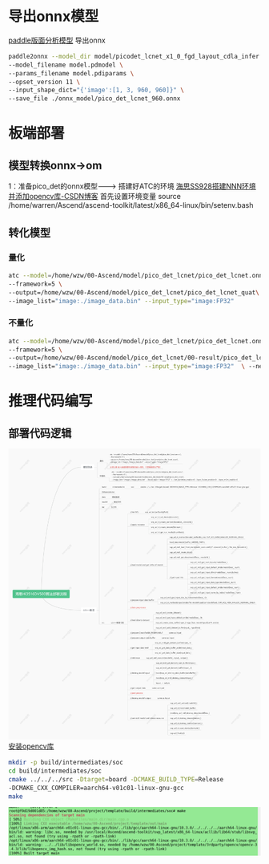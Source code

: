 # 导出onnx模型
[paddle版面分析模型](https://github.com/PaddlePaddle/PaddleOCR/blob/release/2.7/ppstructure/layout/README_ch.md)
导出onnx
```bash
paddle2onnx --model_dir model/picodet_lcnet_x1_0_fgd_layout_cdla_infer \
--model_filename model.pdmodel \
--params_filename model.pdiparams \
--opset_version 11 \
--input_shape_dict="{'image':[1, 3, 960, 960]}" \
--save_file ./onnx_model/pico_det_lcnet_960.onnx
```
# 板端部署
## 模型转换onnx->om
1：准备pico_det的onnx模型--->
搭建好ATC的环境
[海思SS928搭建NNN环境并添加opencv库-CSDN博客](https://blog.csdn.net/warren103098/article/details/132838311?csdn_share_tail={)
首先设置环境变量
source /home/warren/Ascend/ascend-toolkit/latest/x86_64-linux/bin/setenv.bash
## 转化模型
### 量化
```bash
atc --model=/home/wzw/00-Ascend/model/pico_det_lcnet/pico_det_lcnet.onnx \
--framework=5 \
--output=/home/wzw/00-Ascend/model/pico_det_lcnet/pico_det_lcnet_quat\
--image_list="image:./image_data.bin" --input_type="image:FP32"
```
### 不量化
```bash
atc --model=/home/wzw/00-Ascend/model/pico_det_lcnet/pico_det_lcnet.onnx \
--framework=5 \
--output=/home/wzw/00-Ascend/model/pico_det_lcnet/00-result/pico_det_lcnet \
--image_list="image:./image_data.bin" --input_type="image:FP32"  \ --net_optimize_enable=0 --layer_fusion_enable=0  --layer_m2m_enable=0
```
# 推理代码编写
## 部署代码逻辑
![大致流程](../../images/Hisi/DV500/11.png)
[安装opencv库](https://blog.csdn.net/warren103098/article/details/133800076?spm=1001.2014.3001.5501) 
```bash
mkdir -p build/intermediates/soc
cd build/intermediates/soc
cmake ../../../src -Dtarget=board -DCMAKE_BUILD_TYPE=Release 
-DCMAKE_CXX_COMPILER=aarch64-v01c01-linux-gnu-gcc
make
```
![大致流程](../../images/Hisi/DV500/12.png)